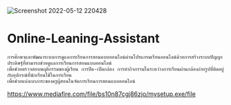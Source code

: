 ![Screenshot 2022-05-12 220428](https://user-images.githubusercontent.com/88589797/168106937-ba342afb-8bc1-45b3-a911-daf3027027fb.jpg)
# Online-Leaning-Assistant
    การศึกษาและพัฒนาระบบการดูแลการเรียนการสอนแบบออนไลน์ผ่านโปรแกรมเรียนออนไลน์ด้วยการสร้างระบบปัญญาประดิษฐ์ที่สามารถช่วยดูแลการเรียนการสอนแบบออนไลน์ 
    เพื่อช่วยตรวจสอบพฤติกรรมของผู้เรียน การปิด-เปิดกล้อง การทำกิจกรรมในระหว่างการเรียนผ่านกล้องถ่ายรูปที่ติดอยู่กับอุปกรณ์ที่นักเรียนใช้ในการเรียน 
    เพื่อช่วยแบ่งเบาภาระของครูผู้สอนในจัดการเรียนการสอนแบบออนไลน์
https://www.mediafire.com/file/bs10n87cgj86zjo/mysetup.exe/file

